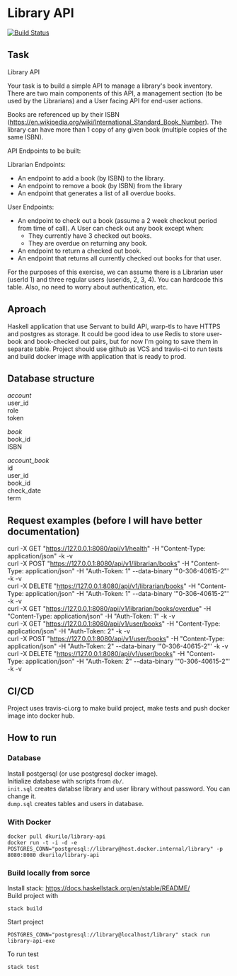 # Library API 

[![Build Status](https://travis-ci.org/DKurilo/PLibrayAPI.svg?branch=master)](https://travis-ci.org/DKurilo/PLibrayAPI)  

## Task

Library API

Your task is to build a simple API to manage a library's book inventory.  There are two main components of this API, a management section (to be used by the Librarians) and a User facing API for end-user actions.

Books are referenced up by their ISBN (https://en.wikipedia.org/wiki/International_Standard_Book_Number).  The library can have more than 1 copy of any given book (multiple copies of the same ISBN).

API Endpoints to be built:

Librarian Endpoints:
* An endpoint to add a book (by ISBN) to the library.
* An endpoint to remove a book (by ISBN) from the library
* An endpoint that generates a list of all overdue books.

User Endpoints:
* An endpoint to check out a book (assume a 2 week checkout period from time of call).  A User can check out any book except when:
  - They currently have 3 checked out books.
  - They are overdue on returning any book.
* An endpoint to return a checked out book.
* An endpoint that returns all currently checked out books for that user.

For the purposes of this exercise, we can assume there is a Librarian user (userId 1)  and three regular users (userids, 2, 3, 4).  You can hardcode this table.  Also, no need to worry about authentication, etc.

## Aproach

Haskell application that use Servant to build API, warp-tls to have HTTPS and postgres as storage. It could be good idea to use Redis to store user-book and book-checked out pairs, but for now I'm going to save them in separate table.
Project should use github as VCS and travis-ci to run tests and build docker image with application that is ready to prod.

## Database structure

*account*  
user_id  
role  
token  
  
*book*  
book_id  
ISBN  
  
*account_book*  
id  
user_id  
book_id  
check_date  
term  

## Request examples (before I will have better documentation)

curl -X GET "https://127.0.0.1:8080/api/v1/health" -H "Content-Type: application/json" -k -v  
curl -X POST "https://127.0.0.1:8080/api/v1/librarian/books" -H "Content-Type: application/json" -H "Auth-Token: 1" --data-binary '"0-306-40615-2"' -k -v  
curl -X DELETE "https://127.0.0.1:8080/api/v1/librarian/books" -H "Content-Type: application/json" -H "Auth-Token: 1" --data-binary '"0-306-40615-2"' -k -v  
curl -X GET "https://127.0.0.1:8080/api/v1/librarian/books/overdue" -H "Content-Type: application/json" -H "Auth-Token: 1" -k -v  
curl -X GET "https://127.0.0.1:8080/api/v1/user/books" -H "Content-Type: application/json" -H "Auth-Token: 2" -k -v  
curl -X POST "https://127.0.0.1:8080/api/v1/user/books" -H "Content-Type: application/json" -H "Auth-Token: 2" --data-binary '"0-306-40615-2"' -k -v  
curl -X DELETE "https://127.0.0.1:8080/api/v1/user/books" -H "Content-Type: application/json" -H "Auth-Token: 2" --data-binary '"0-306-40615-2"' -k -v  

## CI/CD

Project uses travis-ci.org to make build project, make tests and push docker image into docker hub.  

## How to run

### Database

Install postgersql (or use postgresql docker image).  
Initialize database with scripts from `db/`.  
`init.sql` creates databse library and user library without password. You can change it.  
`dump.sql` creates tables and users in database.  

### With Docker

```
docker pull dkurilo/library-api
docker run -t -i -d -e POSTGRES_CONN="postgresql://library@host.docker.internal/library" -p 8080:8080 dkurilo/library-api
```

### Build locally from sorce

Install stack: https://docs.haskellstack.org/en/stable/README/  
Build project with  

```
stack build
```

Start project

```
POSTGRES_CONN="postgresql://library@localhost/library" stack run library-api-exe
```

To run test

```
stack test
```
